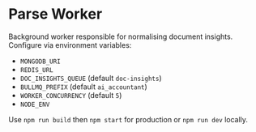 # Parse Worker

Background worker responsible for normalising document insights. Configure via environment variables:

- `MONGODB_URI`
- `REDIS_URL`
- `DOC_INSIGHTS_QUEUE` (default `doc-insights`)
- `BULLMQ_PREFIX` (default `ai_accountant`)
- `WORKER_CONCURRENCY` (default `5`)
- `NODE_ENV`

Use `npm run build` then `npm start` for production or `npm run dev` locally.
